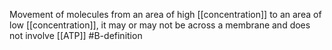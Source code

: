 Movement of molecules from an area of high [[concentration]] to an area of low [[concentration]], it may or may not be across a membrane and does not involve [[ATP]]
#B-definition 